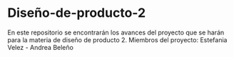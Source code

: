 # Diseño-de-producto-2
En este repositorio se encontrarán los avances del proyecto que se harán para la materia de diseño de producto 2. Miembros del proyecto: Estefania Velez - Andrea Beleño
